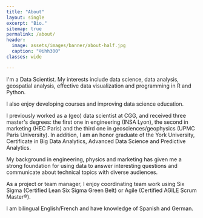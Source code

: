 ```yaml
---
title: "About"
layout: single
excerpt: "Bio."
sitemap: true
permalink: /about/
header:
  image: assets/images/banner/about-half.jpg
  caption: "©ihh300"
classes: wide

---
```


I'm a Data Scientist. My interests include data science, data analysis, geospatial analysis, effective data visualization and programming in R and Python.

I also enjoy developing courses and improving data science education.

I previously worked as a (geo) data scientist at CGG, and received three master's degrees: the first one in engineering (INSA Lyon), the second in marketing (HEC Paris) and the third one in geosciences/geophysics (UPMC Paris University). In addition, I am an honor graduate of the York University, Certificate in Big Data Analytics, Advanced Data Science and Predictive Analytics.

My background in engineering, physics and marketing has given me a strong foundation for using data to answer interesting questions and communicate about technical topics with diverse audiences.

As a project or team manager, I enjoy coordinating team work using Six Sigma (Certified Lean Six Sigma Green Belt) or Agile (Certified AGILE Scrum Master®).

I am bilingual English/French and have knowledge of Spanish and German.
